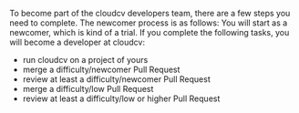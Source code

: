To become part of the cloudcv developers team, there are a few steps you need to complete. The newcomer process is as follows:
You will start as a newcomer, which is kind of a trial. If you complete the following tasks, you will become a developer at cloudcv:

- run cloudcv on a project of yours
- merge a difficulty/newcomer Pull Request
- review at least a difficulty/newcomer Pull Request
- merge a difficulty/low Pull Request
- review at least a difficulty/low or higher Pull Request
